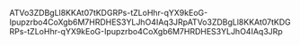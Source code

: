 ATVo3ZDBgLl8KKAt07tKDGRPs-tZLoHhr-qYX9kEoG-Ipupzrbo4CoXgb6M7HRDHES3YLJhO4IAq3JRpATVo3ZDBgLl8KKAt07tKDGRPs-tZLoHhr-qYX9kEoG-Ipupzrbo4CoXgb6M7HRDHES3YLJhO4IAq3JRp
